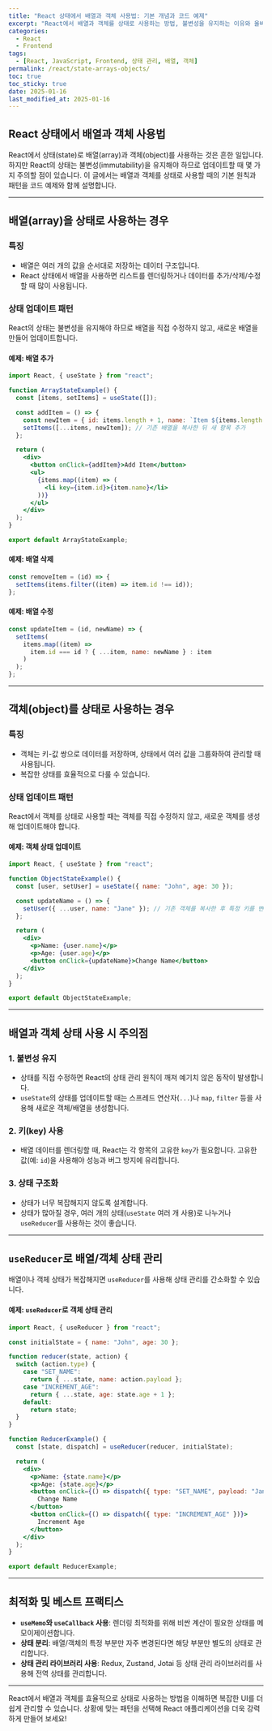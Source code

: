 ```yaml
---
title: "React 상태에서 배열과 객체 사용법: 기본 개념과 코드 예제"
excerpt: "React에서 배열과 객체를 상태로 사용하는 방법, 불변성을 유지하는 이유와 올바른 업데이트 패턴을 코드 예제와 함께 설명합니다."
categories:
  - React
  - Frontend
tags:
  - [React, JavaScript, Frontend, 상태 관리, 배열, 객체]
permalink: /react/state-arrays-objects/
toc: true
toc_sticky: true
date: 2025-01-16
last_modified_at: 2025-01-16
---
```


## React 상태에서 배열과 객체 사용법

React에서 상태(state)로 배열(array)과 객체(object)를 사용하는 것은 흔한 일입니다. 하지만 React의 상태는 불변성(immutability)을 유지해야 하므로 업데이트할 때 몇 가지 주의할 점이 있습니다. 이 글에서는 배열과 객체를 상태로 사용할 때의 기본 원칙과 패턴을 코드 예제와 함께 설명합니다.

---

## 배열(array)을 상태로 사용하는 경우

### 특징
- 배열은 여러 개의 값을 순서대로 저장하는 데이터 구조입니다.
- React 상태에서 배열을 사용하면 리스트를 렌더링하거나 데이터를 추가/삭제/수정할 때 많이 사용됩니다.

### 상태 업데이트 패턴
React의 상태는 불변성을 유지해야 하므로 배열을 직접 수정하지 않고, 새로운 배열을 만들어 업데이트합니다.

#### 예제: 배열 추가
```jsx
import React, { useState } from "react";

function ArrayStateExample() {
  const [items, setItems] = useState([]);

  const addItem = () => {
    const newItem = { id: items.length + 1, name: `Item ${items.length + 1}` };
    setItems([...items, newItem]); // 기존 배열을 복사한 뒤 새 항목 추가
  };

  return (
    <div>
      <button onClick={addItem}>Add Item</button>
      <ul>
        {items.map((item) => (
          <li key={item.id}>{item.name}</li>
        ))}
      </ul>
    </div>
  );
}

export default ArrayStateExample;
```

#### 예제: 배열 삭제
```jsx
const removeItem = (id) => {
  setItems(items.filter((item) => item.id !== id));
};
```

#### 예제: 배열 수정
```jsx
const updateItem = (id, newName) => {
  setItems(
    items.map((item) =>
      item.id === id ? { ...item, name: newName } : item
    )
  );
};
```

---

## 객체(object)를 상태로 사용하는 경우

### 특징
- 객체는 키-값 쌍으로 데이터를 저장하며, 상태에서 여러 값을 그룹화하여 관리할 때 사용됩니다.
- 복잡한 상태를 효율적으로 다룰 수 있습니다.

### 상태 업데이트 패턴
React에서 객체를 상태로 사용할 때는 객체를 직접 수정하지 않고, 새로운 객체를 생성해 업데이트해야 합니다.

#### 예제: 객체 상태 업데이트
```jsx
import React, { useState } from "react";

function ObjectStateExample() {
  const [user, setUser] = useState({ name: "John", age: 30 });

  const updateName = () => {
    setUser({ ...user, name: "Jane" }); // 기존 객체를 복사한 후 특정 키를 변경
  };

  return (
    <div>
      <p>Name: {user.name}</p>
      <p>Age: {user.age}</p>
      <button onClick={updateName}>Change Name</button>
    </div>
  );
}

export default ObjectStateExample;
```

---

## 배열과 객체 상태 사용 시 주의점

### 1. 불변성 유지
- 상태를 직접 수정하면 React의 상태 관리 원칙이 깨져 예기치 않은 동작이 발생합니다.
- `useState`의 상태를 업데이트할 때는 스프레드 연산자(`...`)나 `map`, `filter` 등을 사용해 새로운 객체/배열을 생성합니다.

### 2. 키(key) 사용
- 배열 데이터를 렌더링할 때, React는 각 항목의 고유한 `key`가 필요합니다. 고유한 값(예: `id`)을 사용해야 성능과 버그 방지에 유리합니다.

### 3. 상태 구조화
- 상태가 너무 복잡해지지 않도록 설계합니다.
- 상태가 많아질 경우, 여러 개의 상태(`useState` 여러 개 사용)로 나누거나 `useReducer`를 사용하는 것이 좋습니다.

---

## `useReducer`로 배열/객체 상태 관리

배열이나 객체 상태가 복잡해지면 `useReducer`를 사용해 상태 관리를 간소화할 수 있습니다.

#### 예제: `useReducer`로 객체 상태 관리
```jsx
import React, { useReducer } from "react";

const initialState = { name: "John", age: 30 };

function reducer(state, action) {
  switch (action.type) {
    case "SET_NAME":
      return { ...state, name: action.payload };
    case "INCREMENT_AGE":
      return { ...state, age: state.age + 1 };
    default:
      return state;
  }
}

function ReducerExample() {
  const [state, dispatch] = useReducer(reducer, initialState);

  return (
    <div>
      <p>Name: {state.name}</p>
      <p>Age: {state.age}</p>
      <button onClick={() => dispatch({ type: "SET_NAME", payload: "Jane" })}>
        Change Name
      </button>
      <button onClick={() => dispatch({ type: "INCREMENT_AGE" })}>
        Increment Age
      </button>
    </div>
  );
}

export default ReducerExample;
```

---

## 최적화 및 베스트 프랙티스

- **`useMemo`와 `useCallback` 사용**: 렌더링 최적화를 위해 비싼 계산이 필요한 상태를 메모이제이션합니다.
- **상태 분리**: 배열/객체의 특정 부분만 자주 변경된다면 해당 부분만 별도의 상태로 관리합니다.
- **상태 관리 라이브러리 사용**: Redux, Zustand, Jotai 등 상태 관리 라이브러리를 사용해 전역 상태를 관리합니다.

---

React에서 배열과 객체를 효율적으로 상태로 사용하는 방법을 이해하면 복잡한 UI를 더 쉽게 관리할 수 있습니다. 상황에 맞는 패턴을 선택해 React 애플리케이션을 더욱 강력하게 만들어 보세요!

